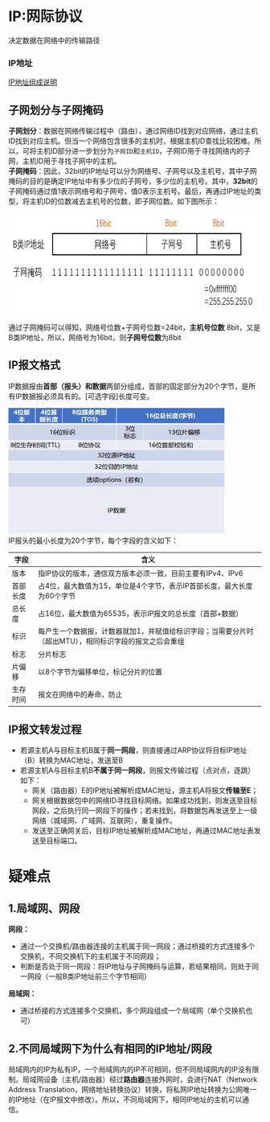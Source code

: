 # IP:网际协议  
决定数据在网络中的传输路径  

### IP地址  
[IP地址组成说明](./chap1_overview.md/#IP地址)  
## 子网划分与子网掩码
**子网划分**：数据在网络传输过程中（路由），通过网络ID找到对应网络，通过主机ID找到对应主机。但当一个网络包含很多的主机时，根据主机ID查找比较困难。所以，可将主机ID部分进一步划分为`子网ID`和`主机ID`，子网ID用于寻找网络内的子网，主机ID用于寻找子网中的主机。  
**子网掩码**：因此，32bit的IP地址可以分为网络号、子网号以及主机号，其中子网掩码的目的是确定IP地址中有多少位的子网号，多少位的主机号。其中，**32bit**的子网掩码通过值1表示网络号和子网号，值0表示主机号。最后，再通过IP地址的类型，将主机ID的位数减去主机号的位数，即子网位数。如下图所示： 
 <div align=left><img width="530" height="200" src="./images/子网掩码.png"/></div>  
  
通过子网掩码可以得知，网络号位数+子网号位数=24bit，**主机号位数** 8bit，又是B类IP地址，所以，网络号为16bit，则**子网号位数**为8bit  

## IP报文格式
IP数据报由**首部（报头）**和**数据**两部分组成，首部的固定部分为20个字节，是所有IP数据报必须具有的。[可选字段]长度可变。  
  
<div align=left><img width="430" height="250" src="./images/IP报文格式.JPG"/></div>  
IP报头的最小长度为20个字节，每个字段的含义如下：

|字段|含义|
|-|-|
|版本|指IP协议的版本，通信双方版本必须一致，目前主要有IPv4、IPv6|
|首部长度|占4位，最大数值为15，单位是4个字节，表示IP首部长度，最大长度为60个字节|
|总长度|占16位，最大数值为65535，表示IP报文的总长度（首部+数据）|
|标识|每产生一个数据报，计数器就加1，并赋值给标识字段；当需要分片时（超出MTU），相同标识字段的报文之后会重组|
|标志|分片标志|
|片偏移|以8个字节为偏移单位，标记分片的位置|
|生存时间|报文在网络中的寿命，防止|


## IP报文转发过程
- 若源主机A与目标主机B属于**同一网段**，则直接通过ARP协议将目标IP地址（B）转换为MAC地址，发送至B
- 若源主机A与目标主机B**不属于同一网段**，则报文传输过程（点对点，逐跳）如下：
  - 网关（路由器）E的IP地址被解析成MAC地址，源主机A将报文**传输至E**；
  - 网关根据数据包中的网络ID寻找目标网络。如果成功找到，则发送至目标网段，之后执行同一网段下的操作；若未找到，将数据包再发送至上一级网络（城域网、广域网、互联网），重复操作。
  - 发送至正确网关后，目标IP地址被解析成MAC地址，再通过MAC地址表发送至目标端口。

# 疑难点
## 1.局域网、网段
**网段：**  
- 通过一个交换机/路由器连接的主机属于同一网段；通过桥接的方式连接多个交换机，不同交换机下的主机属于不同网段；
- 判断是否处于同一网段：将IP地址与子网掩码与运算，若结果相同，则处于同一网段（一般B类IP地址前三个字节相同）

**局域网：** 
- 通过桥接的方式连接多个交换机，多个网段组成一个局域网（单个交换机也可）
## 2.不同局域网下为什么有相同的IP地址/网段
局域网内的IP为私有IP，一个局域网内的IP不可相同，但不同局域网内的IP没有限制。局域网设备（主机/路由器）经过**路由器**连接外网时，会进行NAT（Network Address Translation，网络地址转换协议）转换，将私网IP地址转换为公网唯一的IP地址（在IP报文中修改）。所以，不同局域网下，相同IP地址的主机可以通信。



